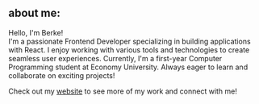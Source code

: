 ## about me:
Hello, I'm Berke! <br>
I'm a passionate Frontend Developer specializing in building applications with React. I enjoy working with various tools and technologies to create seamless user experiences. Currently, I'm a first-year Computer Programming student at Economy University. Always eager to learn and collaborate on exciting projects!

Check out my [website](https://www.berkekanber.tech) to see more of my work and connect with me!

